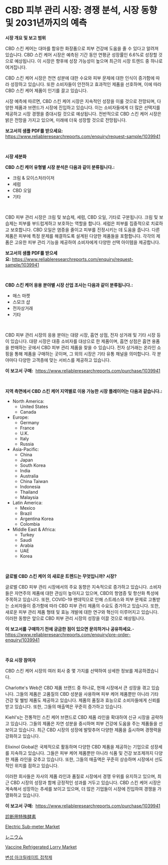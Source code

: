 <p><h1>CBD 피부 관리 시장: 경쟁 분석, 시장 동향 및 2031년까지의 예측</h1></p><p><strong>시장 개요 및 보고 범위</strong></p>
<p><p>CBD 스킨 케어는 대마를 함유한 화장품으로 피부 건강에 도움을 줄 수 있다고 알려져 있습니다. CBD 스킨 케어 시장은 예측된 기간 동안 연평균 성장률인 6.6%로 성장할 것으로 예상됩니다. 이 시장은 향후에 성장 가능성이 높으며 최근의 시장 트렌드 중 하나로 여겨집니다. </p><p>CBD 스킨 케어 시장은 천연 성분에 대한 수요와 피부 문제에 대한 인식이 증가함에 따라 성장하고 있습니다. 또한 소비자들이 안전하고 효과적인 제품을 선호하며, 이에 따라 CBD 스킨 케어 제품이 인기를 끌고 있습니다.</p><p>시장 예측에 따르면, CBD 스킨 케어 시장은 지속적인 성장을 이룰 것으로 전망되며, 다양한 제품과 브랜드가 시장에 진입하고 있습니다. 이는 소비자들에게 더 많은 선택지를 제공하고 시장 경쟁을 증대시킬 것으로 예상됩니다. 전반적으로 CBD 스킨 케어 시장은 밝은 전망을 가지고 있으며, 미래에 더욱 성장할 것으로 전망됩니다.</p></p>
<p><strong>보고서의 샘플 PDF를 받으세요:</strong> <a href="https://www.reliableresearchreports.com/enquiry/request-sample/1039941">https://www.reliableresearchreports.com/enquiry/request-sample/1039941</a></p>
<p>&nbsp;</p>
<p><strong>시장 세분화</strong></p>
<p><strong>CBD 스킨 케어 유형별 시장 분석은 다음과 같이 분류됩니다.:</strong></p>
<p><ul><li>크림 & 모이스처라이저</li><li>세럼</li><li>CBD 오일</li><li>기타</li></ul></p>
<p>&nbsp;</p>
<p><p>CBD 피부 관리 시장은 크림 및 보습제, 세럼, CBD 오일, 기타로 구분됩니다. 크림 및 보습제는 피부를 부드럽게하고 보호하는 역할을 합니다. 세럼은 피부를 집중적으로 치료하고 보호합니다. CBD 오일은 염증을 줄이고 피부를 진정시키는 데 도움을 줍니다. 다른 제품은 피부에 특정 문제를 해결하도록 설계된 다양한 제품들을 포함합니다. 각각의 제품은 고유한 피부 관리 기능을 제공하여 소비자에게 다양한 선택 아이템을 제공합니다.</p></p>
<p><strong>보고서의 샘플 PDF를 받으세요:</strong>&nbsp;<a href="https://www.reliableresearchreports.com/enquiry/request-sample/1039941">https://www.reliableresearchreports.com/enquiry/request-sample/1039941</a></p>
<p>&nbsp;</p>
<p><strong> CBD 스킨 케어 응용 분야별 시장 산업 조사는 다음과 같이 분류됩니다.:</strong></p>
<p><ul><li>매스 마켓</li><li>스모크 샵</li><li>전자상거래</li><li>기타</li></ul></p>
<p>&nbsp;</p>
<p><p>CBD 피부 관리 시장의 응용 분야는 대량 시장, 흡연 상점, 전자 상거래 및 기타 시장 등이 있습니다. 대량 시장은 대중 소비자를 대상으로 한 제품이며, 흡연 상점은 흡연 용품을 판매하는 곳에서 CBD 피부 관리 제품을 찾을 수 있습니다. 전자 상거래는 온라인 쇼핑을 통해 제품을 구매하는 곳이며, 그 외의 시장은 기타 유통 채널을 의미합니다. 각 분야마다 다양한 고객층에 맞는 서비스를 제공하고 있습니다.</p></p>
<p><strong>이 보고서 구매:</strong>&nbsp; <a href="https://www.reliableresearchreports.com/purchase/1039941">https://www.reliableresearchreports.com/purchase/1039941</a></p>
<p>&nbsp;</p>
<p><strong>지역 측면에서 CBD 스킨 케어 지역별로 이용 가능한 시장 플레이어는 다음과 같습니다.:</strong></p>
<p><ul>
    <li>
        North America:
        <ul>
            <li>United States</li>
            <li>Canada</li>
        </ul>
    </li>
    <li>
        Europe:
        <ul>
            <li>Germany</li>
            <li>France</li>
            <li>U.K.</li>
            <li>Italy</li>
            <li>Russia</li>
        </ul>
    </li>
    <li>
        Asia-Pacific:
        <ul>
            <li>China</li>
            <li>Japan</li>
            <li>South Korea</li>
            <li>India</li>
            <li>Australia</li>
            <li>China Taiwan</li>
            <li>Indonesia</li>
            <li>Thailand</li>
            <li>Malaysia</li>
        </ul>
    </li>
    <li>
        Latin America:
        <ul>
            <li>Mexico</li>
            <li>Brazil</li>
            <li>Argentina Korea</li>
            <li>Colombia</li>
        </ul>
    </li>
    <li>
        Middle East & Africa:
        <ul>
            <li>Turkey</li>
            <li>Saudi</li>
            <li>Arabia</li>
            <li>UAE</li>
            <li>Korea</li>
        </ul>
    </li>
    </ul></p>
<p>&nbsp;</p>
<p><strong>글로벌 CBD 스킨 케어 의 새로운 트렌드는 무엇입니까? 시장?</strong></p>
<p><p>글로벌 CBD 피부 관리 시장에서의 주요 동향은 지속적으로 증가하고 있습니다. 소비자들은 자연주의 제품에 대한 관심이 높아지고 있으며, CBD의 항염증 및 항산화 특성에 주목하고 있습니다. 또한, COVID-19 팬데믹으로 인해 스트레스와 피부 문제로 고통받는 소비자들이 증가함에 따라 CBD 피부 관리 제품의 수요도 증가하고 있습니다. 또한, 새로운 피부 관리 제품 형태 및 효능 개발에 대한 연구와 혁신이 이루어지고 있습니다. 이러한 동향은 앞으로 CBD 피부 관리 시장의 성장을 이끌 것으로 예상됩니다.</p></p>
<p><strong>이 보고서를 구매하기 전에 궁금한 점이 있으면 문의하거나 공유하세요.</strong>- <a href="https://www.reliableresearchreports.com/enquiry/pre-order-enquiry/1039941">https://www.reliableresearchreports.com/enquiry/pre-order-enquiry/1039941</a></p>
<p>&nbsp;</p>
<p><strong>주요 시장 참여자</strong></p>
<p><p>CBD 스킨 케어 시장의 여러 회사 중 몇 가지를 선택하여 상세한 정보를 제공하겠습니다.</p><p>Charlotte's Web은 CBD 제품 브랜드 중 하나로, 현재 시장에서 큰 성장을 겪고 있습니다. 그들의 제품은 고품질의 CBD 성분을 사용하며 피부 케어 제품뿐만 아니라 기타 건강 및 웰빙 제품도 제공하고 있습니다. 제품의 품질과 효능으로 소비자들에게 신뢰를 받고 있습니다. 또한, 그들의 매출액은 꾸준히 증가하고 있습니다.</p><p>Kiehl's는 전통적인 스킨 케어 브랜드로 CBD 제품 라인을 확대하여 신규 시장을 공략하고 있습니다. 그들의 제품은 자연 성분을 중시하며 피부 건강에 도움을 주는 제품들을 선보이고 있습니다. 최근 CBD 시장의 성장에 발맞추어 다양한 제품을 출시하며 경쟁력을 강화하고 있습니다.</p><p>Elixinol Global은 국제적으로 활동하며 다양한 CBD 제품을 제공하는 기업으로 성장세를 지속하고 있습니다. 그들은 피부 케어 제품뿐만 아니라 식품 및 건강 보조제까지 다양한 제품 라인을 갖추고 있습니다. 또한, 그들의 매출액은 꾸준히 상승하며 시장에서 선도적인 위치를 점하고 있습니다.</p><p>이러한 회사들은 자사의 제품 라인과 품질로 시장에서 경쟁 우위를 유지하고 있으며, 최근 CBD 시장의 성장과 함께 긍정적인 성과를 거두고 있습니다. CBD 스킨 케어 시장은 계속해서 성장하는 추세를 보이고 있으며, 더 많은 기업들이 시장에 진입하여 경쟁을 가열화하고 있습니다.</p></p>
<p><strong>이 보고서 구매:</strong>&nbsp;&nbsp;<a href="https://www.reliableresearchreports.com/purchase/1039941">https://www.reliableresearchreports.com/purchase/1039941</a></p>
<p><p><a href="https://medium.com/@leonardgreene1/%E8%A8%BA%E6%96%AD%E7%94%A8%E7%89%B9%E6%AE%8A%E9%85%B5%E7%B4%A0%E5%B8%82%E5%A0%B4%E3%81%AE%E5%88%86%E6%9E%90-%E3%82%B0%E3%83%AD%E3%83%BC%E3%83%90%E3%83%AB%E7%94%A3%E6%A5%AD%E3%81%AE%E5%B1%95%E6%9C%9B%E3%81%A8%E4%BA%88%E6%B8%AC-2024%E5%B9%B4%E3%81%8B%E3%82%892031%E5%B9%B4-da87ea2ba240">診断用特殊酵素</a></p><p><a href="https://view.publitas.com/reportprime-1/electric-sub-meter-market-size-market-trends-and-growth-outlook-forecasted-for-period-from-2024-to-2031/">Electric Sub-meter Market</a></p><p><a href="https://github.com/gfggqjbfys368009/Market-Research-Report-List-1/blob/main/169504716823.md">レニウム</a></p><p><a href="https://issuu.com/reportprime-2/docs/vaccine-refrigerated-lorry-market-size-2030.pptx">Vaccine Refrigerated Lorry Market</a></p><p><a href="https://medium.com/@nyahreinger1/%EC%88%98%EC%A0%95%EB%90%9C-%EC%95%84%ED%81%AC%EB%A6%B4%EB%A0%88%EC%9D%B4%ED%8A%B8-%EC%A0%91%EC%B0%A9%EC%A0%9C-%EC%8B%9C%EC%9E%A5-%EC%A1%B0%EC%82%AC-%EB%B3%B4%EA%B3%A0%EC%84%9C-%EA%B7%B8-%EC%97%AD%EC%82%AC-%EB%B0%8F-2024%EB%85%84%EB%B6%80%ED%84%B0-2031%EB%85%84%EA%B9%8C%EC%A7%80%EC%9D%98-%EC%98%88%EC%B8%A1-3c2ea515c877">변성 아크릴레이트 접착제</a></p></p>
